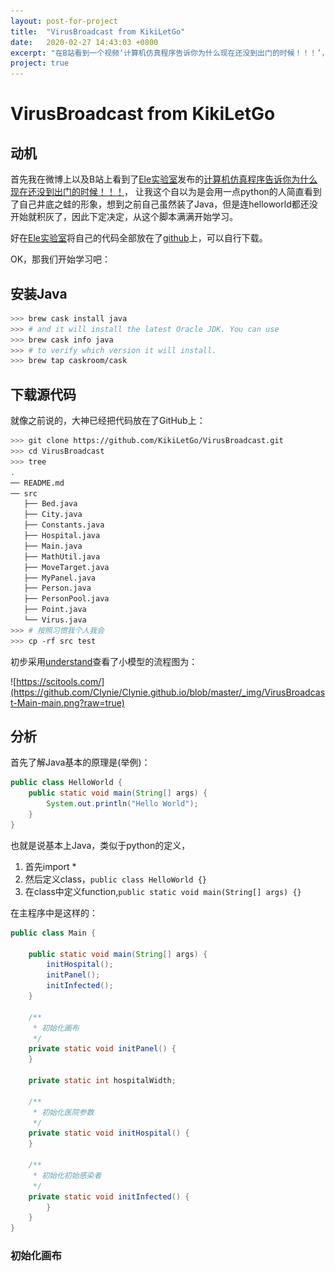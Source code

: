 ```yaml
---
layout: post-for-project
title:  "VirusBroadcast from KikiLetGo"
date:   2020-02-27 14:43:03 +0800
excerpt: "在B站看到一个视频‘计算机仿真程序告诉你为什么现在还没到出门的时候！！！’，是由大神“Ele实验室”，才发现自己装了这么久的JAVA其实是个神器，原谅我的无知，虽然也找了一些python的脚本，但还是Ele的脚本最为心水"
project: true
---
```




# VirusBroadcast from KikiLetGo

## 动机

首先我在微博上以及B站上看到了[Ele实验室](https://space.bilibili.com/481434238?spm_id_from=333.788.b_636f6d6d656e74.9)发布的[计算机仿真程序告诉你为什么现在还没到出门的时候！！！](https://www.bilibili.com/video/av86478875?t=83)， 让我这个自以为是会用一点python的人简直看到了自己井底之蛙的形象，想到之前自己虽然装了Java，但是连helloworld都还没开始就积灰了，因此下定决定，从这个脚本满满开始学习。

好在[Ele实验室](https://space.bilibili.com/481434238?spm_id_from=333.788.b_636f6d6d656e74.9)将自己的代码全部放在了[github](https://github.com/KikiLetGo/VirusBroadcast)上，可以自行下载。

OK，那我们开始学习吧：



## 安装Java

```bash
>>> brew cask install java
>>> # and it will install the latest Oracle JDK. You can use
>>> brew cask info java
>>> # to verify which version it will install.
>>> brew tap caskroom/cask
```

## 下载源代码

就像之前说的，大神已经把代码放在了GitHub上：

```bash
>>> git clone https://github.com/KikiLetGo/VirusBroadcast.git
>>> cd VirusBroadcast
>>> tree
.
── README.md
── src
   ├── Bed.java
   ├── City.java
   ├── Constants.java
   ├── Hospital.java
   ├── Main.java
   ├── MathUtil.java
   ├── MoveTarget.java
   ├── MyPanel.java
   ├── Person.java
   ├── PersonPool.java
   ├── Point.java
   └── Virus.java
>>> # 按照习惯我个人我会
>>> cp -rf src test
```

初步采用[understand](https://scitools.com/)查看了小模型的流程图为：

![https://scitools.com/](https://github.com/Clynie/Clynie.github.io/blob/master/_img/VirusBroadcast-Main-main.png?raw=true)

## 分析


首先了解Java基本的原理是(举例)：

```java
public class HelloWorld {
    public static void main(String[] args) {
        System.out.println("Hello World");
    }
}
```

也就是说基本上Java，类似于python的定义，

1. 首先import *
2. 然后定义class，`public class HelloWorld {}`
3. 在class中定义function,`public static void main(String[] args) {}`

在主程序中是这样的：

```java
public class Main {

    public static void main(String[] args) {
        initHospital();
        initPanel();
        initInfected();
    }

    /**
     * 初始化画布
     */
    private static void initPanel() {
    }

    private static int hospitalWidth;

    /**
     * 初始化医院参数
     */
    private static void initHospital() {
    }

    /**
     * 初始化初始感染者
     */
    private static void initInfected() {
        }
    }
}
```

### 初始化画布











